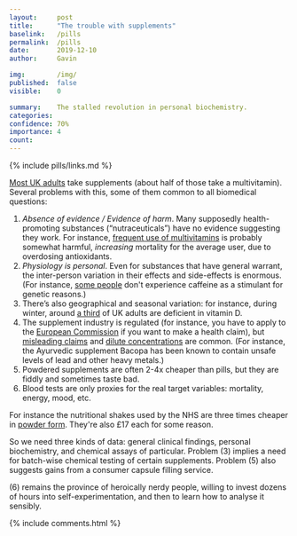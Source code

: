 ```yaml
---
layout:     post
title:      "The trouble with supplements"
baselink:   /pills
permalink:  /pills
date:       2019-12-10
author:     Gavin

img:        /img/
published:  false
visible:    0

summary:    The stalled revolution in personal biochemistry.
categories: 
confidence: 70%
importance: 4
count:      
---
```


{%	include pills/links.md		%}



<a href="{{uk}}">Most UK adults</a> take supplements (about half of those take a multivitamin). Several problems with this, some of them common to all biomedical questions:

1. _Absence of evidence / Evidence of harm_. Many supposedly health-promoting substances (“nutraceuticals”) have no evidence suggesting they work. For instance, <a href="{{multi}}">frequent use of multivitamins</a> is probably somewhat harmful, _increasing_ mortality for the average user, due to overdosing antioxidants. 
2. _Physiology is personal_. Even for substances that have general warrant, the inter-person variation in their effects and side-effects is enormous. (For instance, <a href="{{caff}}">some people</a> don't experience caffeine as a stimulant for genetic reasons.) 
3. There’s also geographical and seasonal variation: for instance, during winter, around <a href="{{d}}">a third</a> of UK adults are deficient in vitamin D.
4. The supplement industry is regulated (for instance, you have to apply to the <a href="{{ec}}">European Commission</a> if you want to make a health claim), but <a href="{{claims}}">misleading claims</a> and <a href="{{dilute}}">dilute concentrations</a> are common. (For instance, the Ayurvedic supplement Bacopa has been known to contain unsafe levels of lead and other heavy metals.)
5. Powdered supplements are often 2-4x cheaper than pills, but they are fiddly and sometimes taste bad.
6. Blood tests are only proxies for the real target variables: mortality, energy, mood, etc.

For instance the nutritional shakes used by the NHS are three times cheaper in <a href="{{powder}}">powder form</a>. They're also £17 each for some reason.


So we need three kinds of data: general clinical findings, personal biochemistry, and chemical assays of particular. Problem (3) implies a need for batch-wise chemical testing of certain supplements. Problem (5) also suggests gains from a consumer capsule filling service. 

(6) remains the province of heroically nerdy people, willing to invest dozens of hours into self-experimentation, and then to learn how to analyse it sensibly. 


<!-- %  include pills/foots.html %} -->
{%  include comments.html %}